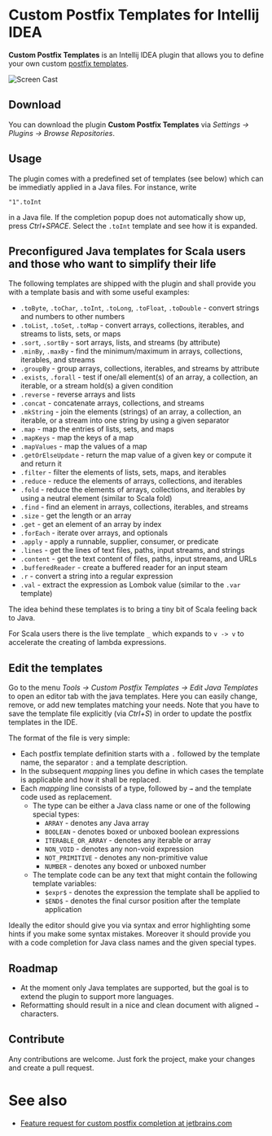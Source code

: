 # Custom Postfix Templates for Intellij IDEA

**Custom Postfix Templates** is an Intellij IDEA plugin that allows you to define your own custom [postfix templates](https://blog.jetbrains.com/idea/2014/03/postfix-completion/).

![Screen Cast](https://github.com/xylo/intellij-postfix-templates/blob/master/videos/vid1/vid1.png)

## Download

You can download the plugin **Custom Postfix Templates** via *Settings → Plugins → Browse Repositories*.

## Usage

The plugin comes with a predefined set of templates (see below) which can be immediatly applied in a Java files.
For instance, write 

    "1".toInt
    
in a Java file.  If the completion popup does not automatically show up, press *Ctrl+SPACE*.
Select the `.toInt` template and see how it is expanded.

## Preconfigured Java templates for Scala users and those who want to simplify their life

The following templates are shipped with the plugin and shall provide you with a template basis and with some useful examples:
* `.toByte`, `.toChar`, `.toInt`, `.toLong`, `.toFloat`, `.toDouble` - convert strings and numbers to other numbers
* `.toList`, `.toSet`, `.toMap` - convert arrays, collections, iterables, and streams to lists, sets, or maps
* `.sort`, `.sortBy` - sort arrays, lists, and streams (by attribute)
* `.minBy`, `.maxBy` - find the minimum/maximum in arrays, collections, iterables, and streams 
* `.groupBy` - group arrays, collections, iterables, and streams by attribute
* `.exists`, `.forall` - test if one/all element(s) of an array, a collection, an iterable, or a stream hold(s) a given condition
* `.reverse` - reverse arrays and lists
* `.concat` - concatenate arrays, collections, and streams
* `.mkString` - join the elements (strings) of an array, a collection, an iterable, or a stream into one string by using a given separator
* `.map` - map the entries of lists, sets, and maps
* `.mapKeys` - map the keys of a map
* `.mapValues` - map the values of a map
* `.getOrElseUpdate` - return the map value of a given key or compute it and return it
* `.filter` - filter the elements of lists, sets, maps, and iterables
* `.reduce` - reduce the elements of arrays, collections, and iterables
* `.fold` - reduce the elements of arrays, collections, and iterables by using a neutral element (similar to Scala fold)
* `.find` - find an element in arrays, collections, iterables, and streams
* `.size` - get the length or an array
* `.get` - get an element of an array by index
* `.forEach` - iterate over arrays, and optionals
* `.apply` - apply a runnable, supplier, consumer, or predicate
* `.lines` - get the lines of text files, paths, input streams, and strings
* `.content` - get the text content of files, paths, input streams, and URLs
* `.bufferedReader` - create a buffered reader for an input steam
* `.r` - convert a string into a regular expression
* `.val` - extract the expression as Lombok value (similar to the `.var` template)

The idea behind these templates is to bring a tiny bit of Scala feeling back to Java.

For Scala users there is the live template `_` which expands to `v -> v` to accelerate the creating of lambda expressions.

## Edit the templates

Go to the menu *Tools → Custom Postfix Templates → Edit Java Templates* to open an editor tab with the java templates.
Here you can easily change, remove, or add new templates matching your needs.
Note that you have to save the template file explicitly (via *Ctrl+S*) in order to update the postfix templates in the IDE.

The format of the file is very simple:
* Each postfix template definition starts with a `.` followed by the template name, the separator `:` and a template description.
* In the subsequent *mapping* lines you define in which cases the template is applicable and how it shall be replaced.
* Each *mapping* line consists of a type, followed by `→` and the template code used as replacement.
  * The type can be either a Java class name or one of the following special types:
    * `ARRAY` - denotes any Java array
    * `BOOLEAN` - denotes boxed or unboxed boolean expressions
    * `ITERABLE_OR_ARRAY` - denotes any iterable or array
    * `NON_VOID` - denotes any non-void expression
    * `NOT_PRIMITIVE` - denotes any non-primitive value
    * `NUMBER` - denotes any boxed or unboxed number
  * The template code can be any text that might contain the following template variables:
    * `$expr$` - denotes the expression the template shall be applied to
    * `$END$` - denotes the final cursor position after the template application

Ideally the editor should give you via syntax and error highlighting some hints if you make some syntax mistakes.
Moreover it should provide you with a code completion for Java class names and the given special types.

## Roadmap

* At the moment only Java templates are supported, but the goal is to extend the plugin to support more languages.
* Reformatting should result in a nice and clean document with aligned `→` characters.

## Contribute

Any contributions are welcome.  Just fork the project, make your changes and create a pull request.

# See also
* [Feature request for custom postfix completion at jetbrains.com](https://youtrack.jetbrains.com/issue/IDEA-122443)
